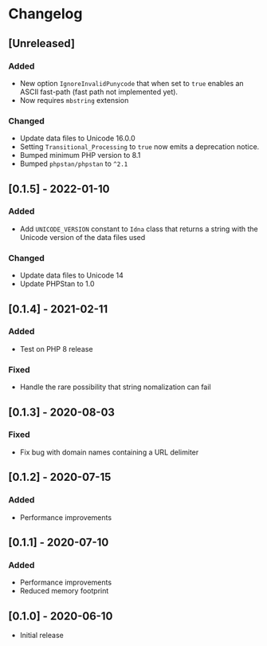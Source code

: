 # Changelog

## [Unreleased]

### Added

* New option `IgnoreInvalidPunycode` that when set to `true` enables an ASCII fast-path (fast path not implemented yet).
* Now requires `mbstring` extension

### Changed

* Update data files to Unicode 16.0.0
* Setting `Transitional_Processing` to `true` now emits a deprecation notice.
* Bumped minimum PHP version to 8.1
* Bumped `phpstan/phpstan` to `^2.1`

## [0.1.5] - 2022-01-10

### Added

* Add `UNICODE_VERSION` constant to `Idna` class that returns a string with the Unicode version of the data files used

### Changed

* Update data files to Unicode 14
* Update PHPStan to 1.0

## [0.1.4] - 2021-02-11

### Added

* Test on PHP 8 release

### Fixed

* Handle the rare possibility that string nomalization can fail

## [0.1.3] - 2020-08-03

### Fixed

* Fix bug with domain names containing a URL delimiter

## [0.1.2] - 2020-07-15

### Added

* Performance improvements

## [0.1.1] - 2020-07-10

### Added

* Performance improvements
* Reduced memory footprint

## [0.1.0] - 2020-06-10

* Initial release
